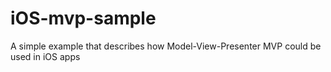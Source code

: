 # iOS-mvp-sample
A simple example that describes how Model-View-Presenter MVP could be used in iOS apps
